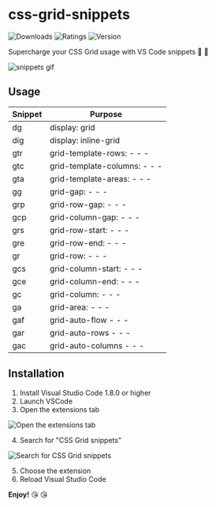 # css-grid-snippets

![Downloads](https://img.shields.io/visual-studio-marketplace/i/ohansemmanuel.css-grid-snippets)
![Ratings](https://img.shields.io/visual-studio-marketplace/stars/ohansemmanuel.css-grid-snippets)
![Version](https://img.shields.io/visual-studio-marketplace/v/ohansemmanuel.css-grid-snippets)

Supercharge your CSS Grid usage with VS Code snippets  👏 👏



![snippets gif](https://res.cloudinary.com/blushcow/image/upload/v1511371630/snippets_bezfsd.gif) 


## Usage

Snippet | Purpose 
---------|----------
dg  | display: grid 
dig | display: inline-grid 
gtr | grid-template-rows:   - - - 
gtc | grid-template-columns:  - - -
gta | grid-template-areas:  - - -
gg  | grid-gap:  - - -
grp | grid-row-gap:  - - -
gcp | grid-column-gap:  - - -
grs | grid-row-start:  - - -
gre | grid-row-end:  - - -
gr  | grid-row:  - - -
gcs | grid-column-start:  - - -
gce | grid-column-end:  - - -
gc  | grid-column:  - - -
ga  | grid-area:  - - -
gaf | grid-auto-flow  - - -
gar | grid-auto-rows  - - -
gac | grid-auto-columns  - - -




 ## Installation 
1. Install Visual Studio Code 1.8.0 or higher
2. Launch VSCode 
3. Open the extensions tab
  
  ![Open the extensions tab](http://res.cloudinary.com/blushcow/image/upload/v1511374593/hlp1-01_cbfas7.png)
    
  
4. Search for "CSS Grid snippets"
  
  ![Search for CSS Grid snippets](http://res.cloudinary.com/blushcow/image/upload/v1511374594/hlp2-01_pb8cid.png)


5. Choose the extension
6. Reload Visual Studio Code

**Enjoy!**  😘 😘
